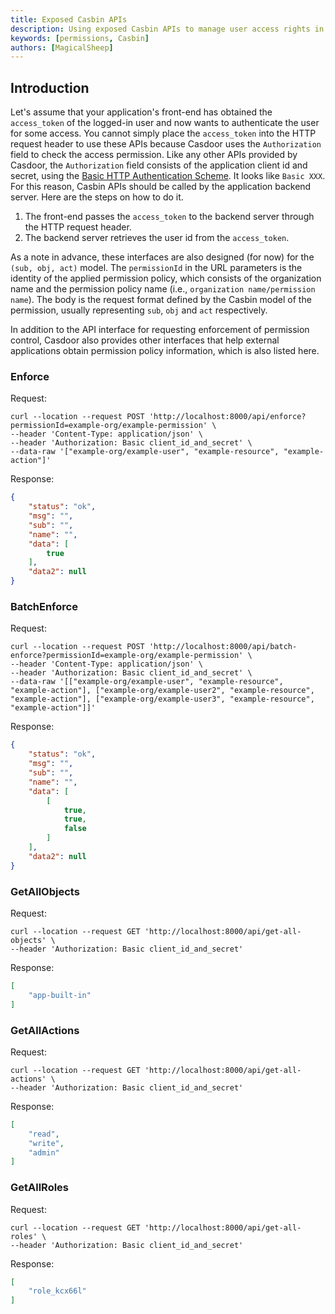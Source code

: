 ```yaml
---
title: Exposed Casbin APIs
description: Using exposed Casbin APIs to manage user access rights in organizations
keywords: [permissions, Casbin]
authors: [MagicalSheep]
---
```


## Introduction

Let's assume that your application's front-end has obtained the `access_token` of the logged-in user and now wants to authenticate the user for some access. You cannot simply place the `access_token` into the HTTP request header to use these APIs because Casdoor uses the `Authorization` field to check the access permission. Like any other APIs provided by Casdoor, the `Authorization` field consists of the application client id and secret, using the [Basic HTTP Authentication Scheme](https://datatracker.ietf.org/doc/html/rfc7617).
It looks like `Basic XXX`. For this reason, Casbin APIs should be called by the application backend server. Here are the steps on how to do it.

1. The front-end passes the `access_token` to the backend server through the HTTP request header.
2. The backend server retrieves the user id from the `access_token`.

As a note in advance, these interfaces are also designed (for now) for the `(sub, obj, act)` model. The `permissionId` in the URL parameters is the identity of the applied permission policy, which consists of the organization name and the permission policy name (i.e., `organization name/permission name`). The body is the request format defined by the Casbin model of the permission, usually representing `sub`, `obj` and `act` respectively.

In addition to the API interface for requesting enforcement of permission control, Casdoor also provides other interfaces that help external applications obtain permission policy information, which is also listed here.

### Enforce

Request:

```shell
curl --location --request POST 'http://localhost:8000/api/enforce?permissionId=example-org/example-permission' \
--header 'Content-Type: application/json' \
--header 'Authorization: Basic client_id_and_secret' \
--data-raw '["example-org/example-user", "example-resource", "example-action"]'
```

Response:

```json
{
    "status": "ok",
    "msg": "",
    "sub": "",
    "name": "",
    "data": [
        true
    ],
    "data2": null
}
```

### BatchEnforce

Request:

```shell
curl --location --request POST 'http://localhost:8000/api/batch-enforce?permissionId=example-org/example-permission' \
--header 'Content-Type: application/json' \
--header 'Authorization: Basic client_id_and_secret' \
--data-raw '[["example-org/example-user", "example-resource", "example-action"], ["example-org/example-user2", "example-resource", "example-action"], ["example-org/example-user3", "example-resource", "example-action"]]'
```

Response:

```json
{
    "status": "ok",
    "msg": "",
    "sub": "",
    "name": "",
    "data": [
        [
            true,
            true,
            false
        ]
    ],
    "data2": null
}
```

### GetAllObjects

Request:

```shell
curl --location --request GET 'http://localhost:8000/api/get-all-objects' \
--header 'Authorization: Basic client_id_and_secret'
```

Response:

```json
[
    "app-built-in"
]
```

### GetAllActions

Request:

```shell
curl --location --request GET 'http://localhost:8000/api/get-all-actions' \
--header 'Authorization: Basic client_id_and_secret'
```

Response:

```json
[
    "read",
    "write",
    "admin"
]
```

### GetAllRoles

Request:

```shell
curl --location --request GET 'http://localhost:8000/api/get-all-roles' \
--header 'Authorization: Basic client_id_and_secret'
```

Response:

```json
[
    "role_kcx66l"
]
```
